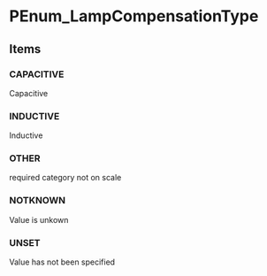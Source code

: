 # PEnum_LampCompensationType


<!-- end of short definition -->
## Items

### CAPACITIVE
Capacitive

### INDUCTIVE
Inductive

### OTHER
required category not on scale

### NOTKNOWN
Value is unkown

### UNSET
Value has not been specified
